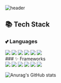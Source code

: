![header](https://capsule-render.vercel.app/api?type=rect&color=0:D7C0DE,50:C8C0DE&text=HyeJin_Jo%20a.k.a%20Hyez_Nee%20%20:\)&animation=twinkling&fontSize=36&fontColor=FCF6E4&fontAlign=70)
   
   
## 📚 Tech Stack
### 💕 Languages
<div>
   <img src="https://img.shields.io/badge/c-A8B9CC?style=for-the-badge&logo=c&logoColor=black">
   <img src="https://img.shields.io/badge/c++-00599C?style=for-the-badge&logo=c%2B%2B&logoColor=white">
   <img src="https://img.shields.io/badge/python-3776AB?style=for-the-badge&logo=python&logoColor=white">
   <img src="https://img.shields.io/badge/java-007396?style=for-the-badge&logo=java&logoColor=white">
   <img src="https://img.shields.io/badge/javascript-F7DF1E?style=for-the-badge&logo=javascript&logoColor=black">
   <img src="https://img.shields.io/badge/Kotlin-7F52FF?style=for-the-badge">
</div>
### ✨ Frameworks
<div>
   <img src="https://img.shields.io/badge/pytorch-EE4C2C?style=for-the-badge&logo=pytorch&logoColor=white">
   <img src="https://img.shields.io/badge/keras-D00000?style=for-the-badge&logo=Keras&logoColor=white">
   <img src="https://img.shields.io/badge/tensorflow-FF6F00?style=for-the-badge&logo=TensorFlow&logoColor=white">
   <img src="https://img.shields.io/badge/pandas-150458?style=for-the-badge&logo=pandas&logoColor=white">
   <img src="https://img.shields.io/badge/scikit--learn-F7931E?style=for-the-badge&logo=scikit-learn&logoColor=white">
   <img src="https://img.shields.io/badge/Android%20Studio-3DDC84?style=for-the-badge&logo=Android%20Studio&logoColor=white">
</div>
   
   
![Anurag's GitHub stats](https://github-readme-stats.vercel.app/api?username=HyezNee&show_icons=true&title_color=9A89C5&icon_color=C59A89&include_all_commits=true&count_private=true)
